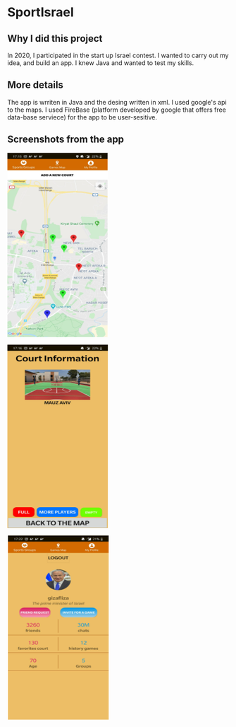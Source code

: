 # SportIsrael

## Why I did this project
In 2020, I participated in the start up Israel contest.
I wanted to carry out my idea, and build an app.
I knew Java and wanted to test my skills.

## More details
The app is wrriten in Java and the desing written in xml.
I used google's api to the maps.
I used FireBase (platform developed by google that offers free data-base serviece) for the app to be user-sesitive.

## Screenshots from the app
![MAP](screenshots/map.png)

![court description](screenshots/court_description.png)

![profile](screenshots/profile.png)